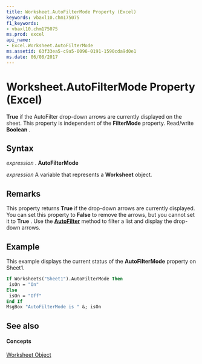 ```yaml
---
title: Worksheet.AutoFilterMode Property (Excel)
keywords: vbaxl10.chm175075
f1_keywords:
- vbaxl10.chm175075
ms.prod: excel
api_name:
- Excel.Worksheet.AutoFilterMode
ms.assetid: 63f33ea5-c9a5-0096-0191-1590cda9d0e1
ms.date: 06/08/2017
---
```



# Worksheet.AutoFilterMode Property (Excel)

 **True** if the AutoFilter drop-down arrows are currently displayed on the sheet. This property is independent of the **FilterMode** property. Read/write **Boolean** .


## Syntax

 _expression_ . **AutoFilterMode**

 _expression_ A variable that represents a **Worksheet** object.


## Remarks

This property returns  **True** if the drop-down arrows are currently displayed. You can set this property to **False** to remove the arrows, but you cannot set it to **True** . Use the **[AutoFilter](Excel.Worksheet.AutoFilter.md)** method to filter a list and display the drop-down arrows.


## Example

This example displays the current status of the  **AutoFilterMode** property on Sheet1.


```vb
If Worksheets("Sheet1").AutoFilterMode Then 
 isOn = "On" 
Else 
 isOn = "Off" 
End If 
MsgBox "AutoFilterMode is " &; isOn
```


## See also


#### Concepts


[Worksheet Object](Excel.Worksheet.md)

